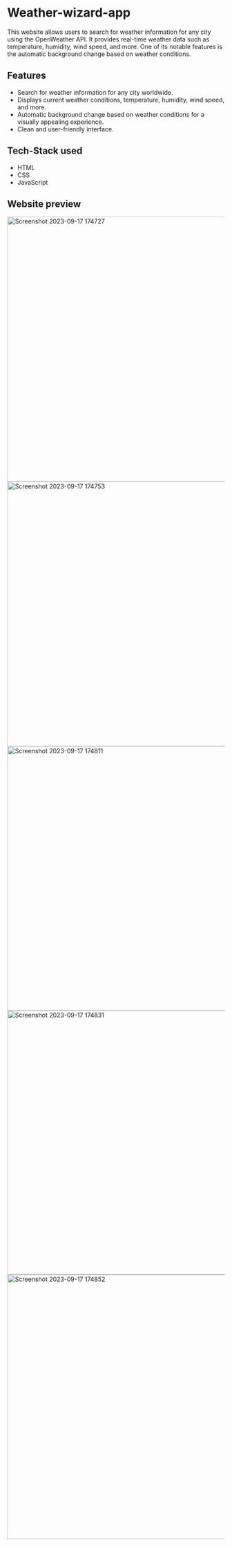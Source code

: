 # Weather-wizard-app

This website allows users to search for weather information for any city using the OpenWeather API. It provides real-time weather data such as temperature, humidity, wind speed, and more. One of its notable features is the automatic background change based on weather conditions.

## Features

- Search for weather information for any city worldwide.
- Displays current weather conditions, temperature, humidity, wind speed, and more.
- Automatic background change based on weather conditions for a visually appealing experience.
- Clean and user-friendly interface.

## Tech-Stack used

- HTML
- CSS
- JavaScript

## Website preview

<img width="613" alt="Screenshot 2023-09-17 174727" src="https://github.com/Akshit-02/Weather-wizard-app/assets/101332366/897c4dd7-febc-42d2-bad1-ad8558e2b7fd">

<img width="612" alt="Screenshot 2023-09-17 174753" src="https://github.com/Akshit-02/Weather-wizard-app/assets/101332366/dd8b948a-c3de-41fd-8e29-bb19cdd0f4db">

<img width="611" alt="Screenshot 2023-09-17 174811" src="https://github.com/Akshit-02/Weather-wizard-app/assets/101332366/fa9276ef-96c6-4ead-ad8e-9e91d863bab9">

<img width="611" alt="Screenshot 2023-09-17 174831" src="https://github.com/Akshit-02/Weather-wizard-app/assets/101332366/7aa23204-549e-4111-b145-457e736c50f0">
<img width="612" alt="Screenshot 2023-09-17 174852" src="https://github.com/Akshit-02/Weather-wizard-app/assets/101332366/c5057814-67c1-4ca1-a394-1a1444f65d1a">





